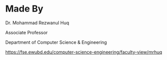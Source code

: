 # Made By
Dr. Mohammad Rezwanul Huq

Associate Professor

Department of Computer Science & Engineering

https://fse.ewubd.edu/computer-science-engineering/faculty-view/mrhuq
